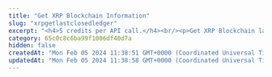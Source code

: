```yaml
---
title: "Get XRP Blockchain Information"
slug: "xrpgetlastclosedledger"
excerpt: "<h4>5 credits per API call.</h4><br/><p>Get XRP Blockchain last closed ledger index and hash.</p>"
category: 65c0c8c6ba99f1006df40d7a
hidden: false
createdAt: "Mon Feb 05 2024 11:38:51 GMT+0000 (Coordinated Universal Time)"
updatedAt: "Mon Feb 05 2024 11:38:58 GMT+0000 (Coordinated Universal Time)"
---
```

